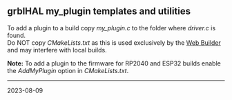 ## grblHAL my_plugin templates and utilities

To add a plugin to a build copy _my_plugin.c_ to the folder where _driver.c_ is found.  
Do NOT copy _CMakeLists.txt_ as this is used exclusively by the [Web Builder](http://svn.io-engineering.com:8080/) and may interfere with local builds.

__Note:__ To add a plugin to the firmware for RP2040 and ESP32 builds enable the _AddMyPlugin_ option in _CMakeLists.txt_.

---
2023-08-09
